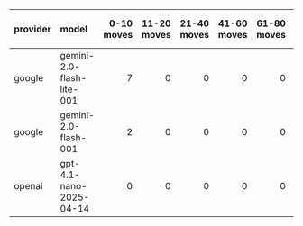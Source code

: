 | provider   | model                     |   0-10 moves |   11-20 moves |   21-40 moves |   41-60 moves |   61-80 moves |   81-100 moves |
|:-----------|:--------------------------|-------------:|--------------:|--------------:|--------------:|--------------:|---------------:|
| google     | gemini-2.0-flash-lite-001 |            7 |             0 |             0 |             0 |             0 |              0 |
| google     | gemini-2.0-flash-001      |            2 |             0 |             0 |             0 |             0 |              0 |
| openai     | gpt-4.1-nano-2025-04-14   |            0 |             0 |             0 |             0 |             0 |              0 |